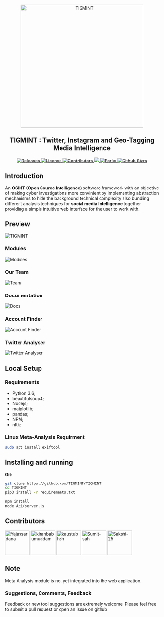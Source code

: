 <p align="center">
 <img width="400px" src="https://github.com/TIGMINT/TIGMINT/raw/master/TIGMINT.png" align="center" alt="TIGMINT" />
 <h2 align="center">TIGMINT : Twitter, Instagram and Geo-Tagging Media Intelligence</h2>
</p>

<p align="center">
 <a href="https://github.com/TIGMINT/TIGMINT/releases">
      <img alt="Releases" src="https://img.shields.io/github/v/release/tigmint/tigmint?include_prereleases&color=blueviolet" />
    </a>
    <a href="https://github.com/TIGMINT/TIGMINT/blob/master/LICENSE">
      <img alt="License" src="https://img.shields.io/github/license/tigmint/tigmint?color=orange" />
    </a>
 <a href="https://github.com/TIGMINT/TIGMINT/graphs/contributors">
      <img alt="Contributors" src="https://img.shields.io/badge/Contributors-9-green" />
    </a>
    <a href="https://github.com/TIGMINT/TIGMINT">
      <img src="https://img.shields.io/github/languages/count/tigmint/tigmint" />
    </a>
    <a href="https://github.com/TIGMINT/TIGMINT/network/members">
      <img alt="Forks" src="https://img.shields.io/github/forks/tigmint/tigmint?style=social" />
    </a>
    <a href="https://github.com/TIGMINT/TIGMINT/stargazers">
      <img alt="Github Stars" src="https://img.shields.io/github/stars/tigmint/tigmint?style=social" />
    </a>
  </p>
  
## Introduction

An **OSINT (Open Source Intelligence)** software framework with an objective of making cyber investigations more convinient by implementing abstraction mechanisms to hide the background technical complexity also bundling different analysis techniques for **social media Intelligence** together providing a simple intuitive web interface for the user to work with.

## Preview
![TIGMINT](https://github.com/TIGMINT/TIGMINT/blob/master/ReadMeImages/Screenshot%20(181).png)
### Modules
![Modules](https://github.com/TIGMINT/TIGMINT/blob/master/ReadMeImages/2.png)
### Our Team
![Team](https://github.com/TIGMINT/TIGMINT/blob/master/ReadMeImages/Screenshot%20(172).png)
### Documentation
![Docs](https://github.com/TIGMINT/TIGMINT/blob/master/ReadMeImages/Screenshot%20(173).png)
### Account Finder
![Account Finder](https://github.com/TIGMINT/TIGMINT/blob/master/ReadMeImages/Screenshot%20(174).png)
### Twitter Analyser
![Twitter Analyser](https://github.com/TIGMINT/TIGMINT/blob/master/ReadMeImages/Screenshot%20(175).png)

## Local Setup

### Requirements
- Python 3.6;
- beautifulsoup4;
- Nodejs;
- matplotlib;
- pandas;
- NPM;
- nltk;

### Linux Meta-Analysis Requirment

```bash
sudo apt install exiftool
```

## Installing and running

**Git:**
```bash
git clone https://github.com/TIGMINT/TIGMINT
cd TIGMINT
pip3 install -r requirements.txt

npm install
node Api/server.js
```

## Contributors

[//]: contributor-faces

 <a href="https://github.com/Yajassardana"><img src="https://avatars0.githubusercontent.com/u/62782513?s=400&u=8f9cba3e81ba81ae4fbc2032926da55bc1bcc23c&v=4" title="Yajassardana" width="80" height="80"></a> <a href="https://github.com/kiranbabumuddam"><img src="https://avatars2.githubusercontent.com/u/26572836?s=400&u=81fb75089e21563554cf375f73030a44b69efae2&v=4" title="kiranbabumuddam" width="80" height="80"></a> <a href="https://github.com/kaustubhsh"><img src="https://avatars0.githubusercontent.com/u/37601331?s=400&u=1ae319dd3c0b399465bc90fb8948f80136fad164&v=4" title="kaustubhsh" width="80" height="80"></a>  <a href="https://github.com/Sumit-sah"><img src="https://avatars0.githubusercontent.com/u/67474183?s=400&v=4" title="Sumit-sah" width="80" height="80"></a>  <a href="https://github.com/Sakshi-25"><img src="https://avatars2.githubusercontent.com/u/49511150?s=400&u=a96a65bb47f7c65a27c246390d41ef8028017619&v=4" title="Sakshi-25" width="80" height="80"></a>


## Note
Meta Analysis module is not yet integrated into the web application.

### Suggestions, Comments, Feedback
Feedback or new tool suggestions are extremely welcome!  Please feel free to submit a pull request or open an issue on github
